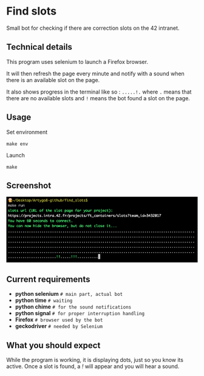 # Find slots

Small bot for checking if there are correction slots on the 42 intranet.

## Technical details

This program uses selenium to launch a Firefox browser.

It will then refresh the page every minute and notify with a sound when there is an available slot on the page.

It also shows progress in the terminal like so : `.....!.` where `.` means that there are no available slots and `!` means the bot found a slot on the page.

## Usage

  Set environment

  ```
  make env
  ```

  Launch

  ```
  make
  ```

## Screenshot

![screenshot](screenshot-42slot-finder.png)

## Current requirements

 - **python selenium**      `# main part, actual bot`
 - **python time**          `# waiting`
 - **python chime**         `# for the sound notifications`
 - **python signal**        `# for proper interruption handling`
 - **Firefox**              `# browser used by the bot`
 - **geckodriver**          `# needed by Selenium`

## What you should expect

While the program is working, it is displaying dots, just so you know its active. Once a slot is found, a *!* will appear and you will hear a sound.
